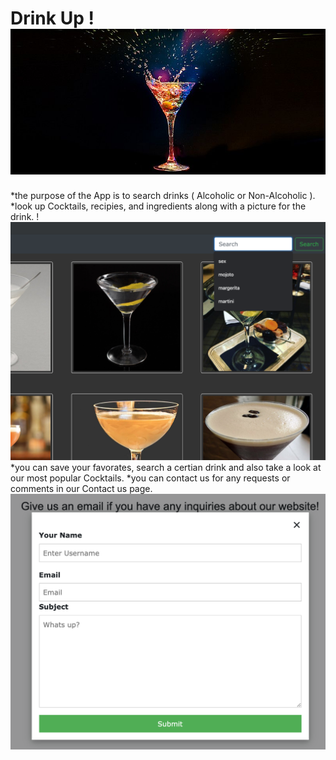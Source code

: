 # Drink Up !![Logo](./assets/img/cocktailBg1.jpg)
*the purpose of the App is to search drinks ( Alcoholic or Non-Alcoholic ).
*look up Cocktails, recipies, and ingredients along with a picture for the drink.
!![Logo](./assets/img/searchscreenshot.png)
*you can save your favorates, search a certian drink and also take a look at our most popular Cocktails.
*you can contact us for any requests or comments in our Contact us page.
![Logo](./assets/img/contact.png)